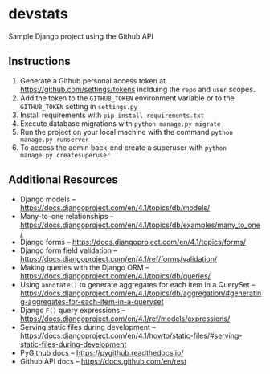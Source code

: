 # devstats
Sample Django project using the Github API

## Instructions

1. Generate a Github personal access token at https://github.com/settings/tokens inclduing the `repo` and `user` scopes.
2. Add the token to the `GITHUB_TOKEN` environment variable or to the `GITHUB_TOKEN` setting in `settings.py`
3. Install requirements with `pip install requirements.txt`
4. Execute database migrations with `python manage.py migrate`
5. Run the project on your local machine with the command `python manage.py runserver`
6. To access the admin back-end create a superuser with `python manage.py createsuperuser`

## Additional Resources
- Django models – https://docs.djangoproject.com/en/4.1/topics/db/models/
- Many-to-one relationships – https://docs.djangoproject.com/en/4.1/topics/db/examples/many_to_one/
- Django forms – https://docs.djangoproject.com/en/4.1/topics/forms/
- Django form field validation – https://docs.djangoproject.com/en/4.1/ref/forms/validation/
- Making queries with the Django ORM – https://docs.djangoproject.com/en/4.1/topics/db/queries/
- Using `annotate()` to generate aggregates for each item in a QuerySet – https://docs.djangoproject.com/en/4.1/topics/db/aggregation/#generating-aggregates-for-each-item-in-a-queryset
- Django `F()` query expressions – https://docs.djangoproject.com/en/4.1/ref/models/expressions/
- Serving static files during development – https://docs.djangoproject.com/en/4.1/howto/static-files/#serving-static-files-during-development
- PyGithub docs – https://pygithub.readthedocs.io/
- Github API docs – https://docs.github.com/en/rest
